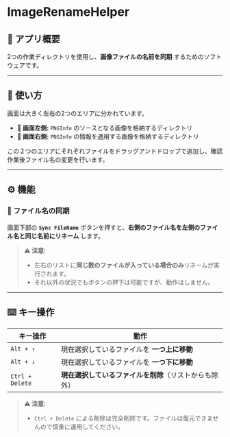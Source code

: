 # ImageRenameHelper

## 📝 アプリ概要

2つの作業ディレクトリを使用し、**画像ファイルの名前を同期** するためのソフトウェアです。

---

## 📌 使い方

画面は大きく左右の2つのエリアに分かれています。

- **📂 画面左側:** `PNGInfo` のソースとなる画像を格納するディレクトリ
- **📂 画面右側:** `PNGInfo` の情報を適用する画像を格納するディレクトリ

この２つのエリアにそれぞれファイルをドラッグアンドドロップで追加し、確認作業後ファイル名の変更を行います。

---

## ⚙️ 機能

### 🔄 ファイル名の同期

画面下部の **`Sync FileName`** ボタンを押すと、**右側のファイル名を左側のファイル名と同じ名前にリネーム** します。

> **⚠️ 注意:**
> - 左右のリストに**同じ数のファイルが入っている場合のみ**リネームが実行されます。
> - それ以外の状況でもボタンの押下は可能ですが、動作はしません。

---

## ⌨️ キー操作

| キー操作            | 動作                            |
|-----------------|-------------------------------|
| `Alt + ↑`       | 現在選択しているファイルを **一つ上に移動**      |
| `Alt + ↓`       | 現在選択しているファイルを **一つ下に移動**      |
| `Ctrl + Delete` | **現在選択しているファイルを削除**（リストからも除外） |

> **⚠️ 注意:** 
> - `Ctrl + Delete` による削除は完全削除です。ファイルは復元できませんので慎重に運用してください。